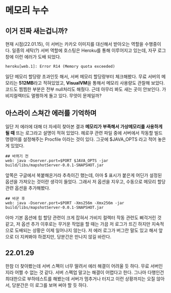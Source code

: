 # 메모리 누수
## 이거 진짜 새는겁니까?
현재 시점(22.01.15), 이 서버는 카카오 이미지를 대신해서 받아오는 역할을 수행중이다. 일종의 세탁(?) 서버 역할에 호스팅은 Heroku를 통해 이루어지고 있는데, 자꾸 로그창에 이런 에러가 도배 되었다.
```
heroku[web.1]: Error R14 (Memory quota exceeded)
```
일단 메모리 할당량 초과인듯 해서, 서버 메모리 할당량부터 체크해봤다.
무료 서버의 메모리는 <strong>512MB</strong>라고 적혀있었고, <strong>VisualVM</strong>을 통해서 메모리 사용량도 관찰해 보았다. 코드도 찜찜한 부분은 전부 null처리도 해줬다. 근데 아무리 봐도 새는 곳이 안보인다. 가비지컬렉터도 멀쩡하게 돌고 있다. 무엇이 문제일까?

## 아스라이 스쳐간 에러를 기억하며
일단 저 에러에 대해 더 자세히 찾아본 결과 <strong>메모리가 부족해서 가상메모리를 사용하게 될 때</strong> 뜨는 로그라고 설명이 적혀 있었다.
헤로쿠 관련 파일 중에 서버에서 작동할 빌드 명령어를 설정해주는 Procfile 이라는 것이 있다. 그곳에 $JAVA_OPTS 라고 적어 놓은게 있었다.
```
## 바뀌기 전
web: java -Dserver.port=$PORT $JAVA_OPTS -jar build/libs/mapshotServer-0.0.1-SNAPSHOT.jar
```
앞쪽은 구글에서 복붙해온거라 추측이긴 했는데, 아마 $ 표시가 붙은게 어딘가 설정된 옵션을 가져오는 것이란 생각이 들었다. 그래서 저 옵션을 지우고, 수동으로 메모리 할당 관련 옵션을 추가해봤다.

```
## 바꾼 후
web: java -Dserver.port=$PORT -Xms256m -Xmx256m -jar build/libs/mapshotServer-0.0.1-SNAPSHOT.jar 
```
아마 기본 옵션에 힙 할당 관련이 크게 잡혀서 가비지 컬렉터 작동 관련도 삐걱거린 것 같고, 저 옵션 추가 이후로는 무거운 작업을 할 때는 가끔 저 로그가 뜨긴 하지만 지속적으로 도배되는 상황은 이제 일어나지 않는다. 저 에러 로그가 버그란 말도 있고 해서 앞으로 더 지켜봐야 하겠지만, 당분간은 만나지 않길 바란다.

## 22.01.29
한참 더 찾아봤는데 서버 스펙이 너무 딸려서 에러 해결이 어려울 듯 하다. 무료 서버인지라 어쩔 수 없는 것 같다. 서버 스펙업 말고는 해결이 어렵다고 한다. 그나마 다행인건 최대한으로 부하테스트를 해봤는데 서버가 멈추거나 터지고 이런 상황까지는 오질 않아서, 당분간은 이 로그를 보며 써야 할 듯 하다.
